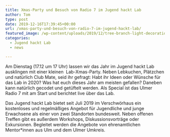 ```yaml
---
title: Xmas-Party und Besuch von Radio 7 im Jugend hackt Lab
author: Tom
type: post
date: 2019-12-16T17:39:45+00:00
url: /xmas-party-und-besuch-von-radio-7-im-jugend-hackt-lab/
featured_image: /wp-content/uploads/2019/12/tree-branch-light-decoration-holiday-glow-843837-pxhere.com-1-e1576516698216.jpg
categories:
  - Jugend hackt Lab
  - news

---
```

Am Dienstag (17.12 um 17 Uhr) lassen wir das Jahr im Jugend hackt Lab ausklingen mit einer kleinen  Lab-Xmas-Party. Neben Lebkuchen, Plätzchen und natürlich Club Mate, seid ihr gefragt: Habt ihr Ideen oder Wünsche für das Lab in 2020? Was hat euch dieses Jahr am meisten gefallen? Daneben kann natürlich gecodet und getüftelt werden. Als Special ist das Ulmer Radio 7 mit am Start und berichtet live über das Lab.

Das Jugend hackt Lab bietet seit Juli 2019 im Verschwörhaus ein kostenloses und regelmäßiges Angebot für Jugendliche und junge Erwachsene als einer von zwei Standorten bundesweit. Neben offenen Treffen gibt es außerdem Workshops, Diskussionsvorträge oder Exkursionen. Begleitet werden die Angebote von ehrenamtlichen Mentor*innen aus Ulm und dem Ulmer Umkreis.